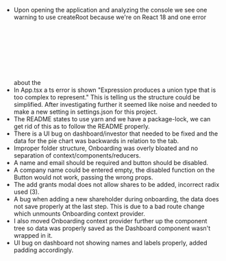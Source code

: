 - Upon opening the application and analyzing the console we see one warning to use createRoot because we're on React 18 and one error about the <svg> attribute height expected to be "auto". Changed from "auto" to "100%" to match pattern in Home.tsx svg reference. 
- In App.tsx a ts error is shown "Expression produces a union type that is too complex to represent." This is telling us the structure could be simplified. After investigating further it seemed like noise and needed to make a new setting in settings.json for this project. 
- The README states to use yarn and we have a package-lock, we can get rid of this as to follow the README properly. 
- There is a UI bug on dashboard/investor that needed to be fixed and the data for the pie chart was backwards in relation to the tab. 
- Improper folder structure, Onboarding was overly bloated and no separation of context/components/reducers.
- A name and email should be required and button should be disabled. 
- A company name could be entered empty, the disabled function on the Button would not work, passing the wrong props.
- The add grants modal does not allow shares to be added, incorrect radix used (3). 
- A bug when adding a new shareholder during onboarding, the data does not save properly at the last step. This is due to a bad route change which unmounts Onboarding context provider.
- I also moved Onboarding context provider further up the component tree so data was properly saved as the Dashboard component wasn't wrapped in it.  
- UI bug on dashboard not showing names and labels properly, added padding accordingly.